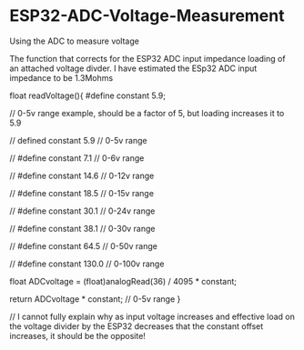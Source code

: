 # ESP32-ADC-Voltage-Measurement
Using the ADC to measure voltage

The function that corrects for the ESP32 ADC input impedance loading of an attached voltage divder. I have estimated the ESp32 ADC input impedance to be 1.3Mohms

float readVoltage(){
  #define constant 5.9; 
  
  // 0-5v range example, should be a factor of 5, but loading increases it to 5.9
  
  // defined constant 5.9   // 0-5v   range
  
  // #define constant 7.1   // 0-6v   range
  
  // #define constant 14.6  // 0-12v  range
  
  // #define constant 18.5  // 0-15v  range
  
  // #define constant 30.1  // 0-24v  range
    
  // #define constant 38.1  // 0-30v  range
  
  // #define constant 64.5  // 0-50v  range
  
  // #define constant 130.0 // 0-100v range
  
  float ADCvoltage = (float)analogRead(36) / 4095 * constant;
  
  return ADCvoltage * constant; // 0-5v   range
}

// I cannot fully explain why as input voltage increases and effective load on the voltage divider by the ESP32 decreases that the constant offset increases, it should be the opposite!
